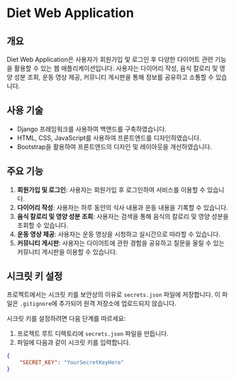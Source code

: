 # Diet Web Application

## 개요
Diet Web Application은 사용자가 회원가입 및 로그인 후 다양한 다이어트 관련 기능을 활용할 수 있는 웹 애플리케이션입니다. 사용자는 다이어리 작성, 음식 칼로리 및 영양 성분 조회, 운동 영상 제공, 커뮤니티 게시판을 통해 정보를 공유하고 소통할 수 있습니다.

## 사용 기술
- Django 프레임워크를 사용하여 백엔드를 구축하였습니다.
- HTML, CSS, JavaScript를 사용하여 프론트엔드를 디자인하였습니다.
- Bootstrap을 활용하여 프론트엔드의 디자인 및 레이아웃을 개선하였습니다.

## 주요 기능
1. **회원가입 및 로그인**: 사용자는 회원가입 후 로그인하여 서비스를 이용할 수 있습니다.
2. **다이어리 작성**: 사용자는 하루 동안의 식사 내용과 운동 내용을 기록할 수 있습니다.
3. **음식 칼로리 및 영양 성분 조회**: 사용자는 검색을 통해 음식의 칼로리 및 영양 성분을 조회할 수 있습니다.
4. **운동 영상 제공**: 사용자는 운동 영상을 시청하고 실시간으로 따라할 수 있습니다.
5. **커뮤니티 게시판**: 사용자는 다이어트에 관한 경험을 공유하고 질문을 올릴 수 있는 커뮤니티 게시판을 이용할 수 있습니다.

## 시크릿 키 설정

프로젝트에서는 시크릿 키를 보안상의 이유로 `secrets.json` 파일에 저장합니다. 이 파일은 `.gitignore`에 추가되어 원격 저장소에 업로드되지 않습니다.

시크릿 키를 설정하려면 다음 단계를 따르세요:

1. 프로젝트 루트 디렉토리에 `secrets.json` 파일을 만듭니다.
2. 파일에 다음과 같이 시크릿 키를 입력합니다.

```json
{
    "SECRET_KEY": "YourSecretKeyHere"
}
